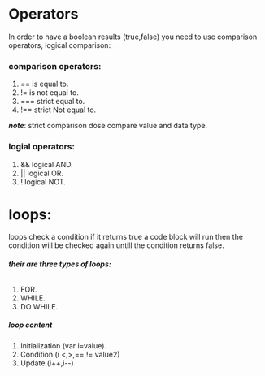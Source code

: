 # Operators 

In order to have a boolean results (true,false) you need to use comparison operators, logical comparison: 


### comparison operators:

1. == is equal to. 
2. != is not equal to.
3. === strict equal to. 
4. !== strict Not equal to. 

***note***: strict comparison dose compare value and data type. 

### logial operators:
1. && logical AND. 
2. \|| logical OR.
3. ! logical NOT. 


# loops: 

loops check a condition if it returns true a code block will run then the condition will be checked again untill the condition returns false. 
###### ***their are three types of loops:***
1. FOR. 
2. WHILE. 
3. DO WHILE. 

##### ***loop content***

1. Initialization (var i=value).
2. Condition (i <,>,==,!= value2)
3. Update (i++,i--)
















